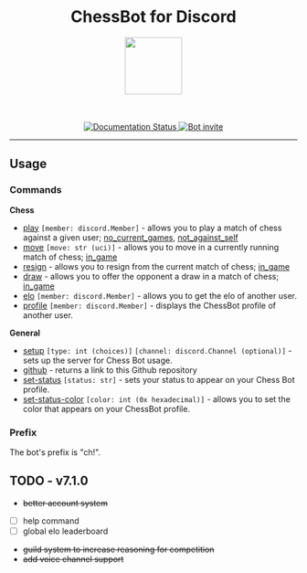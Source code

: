 <h1 align="center">ChessBot for Discord</h1>
<p align="center">
    <a href="https://chessbot.readthedocs.io/en/latest/?badge=latest"><img width="100" src="https://user-images.githubusercontent.com/82357502/134055704-b7bf7cc7-f5ba-428f-811a-78567ce10669.png"/></a>
</p>
<p align="center">
    <br>
    <br>
    <a href="https://chessbot.readthedocs.io/en/latest/?badge=latest">
        <img src="https://readthedocs.org/projects/chessbot/badge/?version=latest" alt='Documentation Status'/>
    </a>
    <a href="https://discord.com/api/oauth2/authorize?client_id=864611397736726599&permissions=8&scope=bot%20applications.commands">
        <img src="https://user-images.githubusercontent.com/82357502/134057791-f9996005-b1be-47b1-8ab3-d685cf1dd905.png" alt="Bot invite"/>
    </a>

</p>
<hr>

## Usage

### Commands

**Chess**

- [play](https://github.com/Akins2229/DiscordChessBot/blob/7812b1b483c31836f961970cd64837ee7ebcf273/plugins/chess/chess.py#L44) `[member: discord.Member]` - allows you to play a match of chess against a given user; [no_current_games](https://github.com/Akins2229/DiscordChessBot/blob/0805751272f3339971044f4de59519eb82509d55/plugins/chess/chess.py#L25), [not_against_self](https://github.com/Akins2229/DiscordChessBot/blob/0805751272f3339971044f4de59519eb82509d55/plugins/chess/chess.py#L37)
- [move](https://github.com/Akins2229/DiscordChessBot/blob/7812b1b483c31836f961970cd64837ee7ebcf273/plugins/chess/chess.py#L106) `[move: str (uci)]` - allows you to move in a currently running match of chess; [in_game](https://github.com/Akins2229/DiscordChessBot/blob/0805751272f3339971044f4de59519eb82509d55/plugins/chess/chess.py#L48)
- [resign](https://github.com/Akins2229/DiscordChessBot/blob/7812b1b483c31836f961970cd64837ee7ebcf273/plugins/chess/chess.py#L126) - allows you to resign from the current match of chess; [in_game](https://github.com/Akins2229/DiscordChessBot/blob/0805751272f3339971044f4de59519eb82509d55/plugins/chess/chess.py#L48)
- [draw](https://github.com/Akins2229/DiscordChessBot/blob/7812b1b483c31836f961970cd64837ee7ebcf273/plugins/chess/chess.py#L143) - allows you to offer the opponent a draw in a match of chess; [in_game](https://github.com/Akins2229/DiscordChessBot/blob/0805751272f3339971044f4de59519eb82509d55/plugins/chess/chess.py#L48)
- [elo](https://github.com/Akins2229/DiscordChessBot/blob/7812b1b483c31836f961970cd64837ee7ebcf273/plugins/chess/chess.py#L182) `[member: discord.Member]` - allows you to get the elo of another user.
- [profile](https://github.com/Akins2229/DiscordChessBot/blob/7812b1b483c31836f961970cd64837ee7ebcf273/plugins/chess/chess.py#L208) `[member: discord.Member]` - displays the ChessBot profile of another user.

**General**

- [setup](https://github.com/Akins2229/DiscordChessBot/blob/7812b1b483c31836f961970cd64837ee7ebcf273/plugins/general/commands.py#L37) `[type: int (choices)]` `[channel: discord.Channel (optional)]` - sets up the server for Chess Bot usage.
- [github](https://github.com/Akins2229/DiscordChessBot/blob/7812b1b483c31836f961970cd64837ee7ebcf273/plugins/general/commands.py#L109) - returns a link to this Github repository
- [set-status](https://github.com/Akins2229/DiscordChessBot/blob/7812b1b483c31836f961970cd64837ee7ebcf273/plugins/general/commands.py#L139) `[status: str]` - sets your status to appear on your Chess Bot profile.
- [set-status-color](https://github.com/Akins2229/DiscordChessBot/blob/7812b1b483c31836f961970cd64837ee7ebcf273/plugins/general/commands.py#L226) `[color: int (0x hexadecimal)]` - allows you to set the color that appears on your ChessBot profile. 

### Prefix

The bot's prefix is "ch!". 

## TODO - v7.1.0

- ~~better account system~~
- [ ] help command
- [ ] global elo leaderboard
- ~~guild system to increase reasoning for competition~~
- ~~add voice channel support~~
